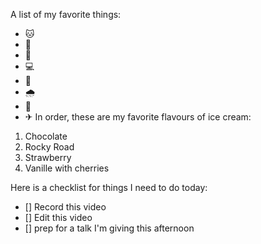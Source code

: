 A list of my favorite things:
- 🐱
- 🐶
- 🚗
- 💻
- 🎂
- 🌧
- 🍟
- ✈
In order, these are my favorite flavours of ice cream:
1. Chocolate
2. Rocky Road
3. Strawberry
4. Vanille with cherries


Here is a checklist for things I need to do today:
- [] Record this video
- [] Edit this video
- [] prep for a talk I'm giving this afternoon
